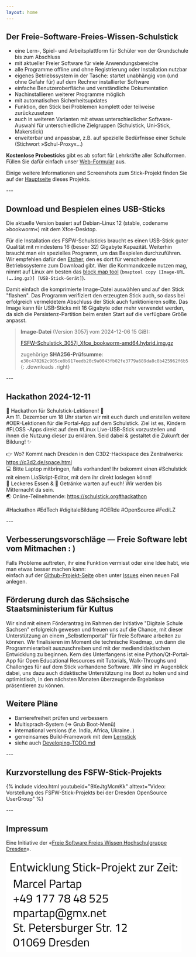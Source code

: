 ```yaml
---
layout: home
---
```

<section class="centered" markdown="1">

# Der Freie-Software-Freies-Wissen-Schulstick
- eine Lern-, Spiel- und Arbeitsplattform für Schüler von der Grundschule bis zum Abschluss
- mit aktueller Freier Software für viele Anwendungsbereiche
- alle Programme offline und ohne Registrierung oder Installation nutzbar
- eigenes Betriebssystem in der Tasche: startet unabhängig von (und ohne Gefahr für) auf dem Rechner installierter Software
- einfache Benutzeroberfläche und verständliche Dokumentation
- Nachinstallieren weiterer Programme möglich
- mit automatischen Sicherheitsupdates
- Funktion, den Stick bei Problemen komplett oder teilweise zurückzusetzen
- auch in weiteren Varianten mit etwas unterschiedlicher Software-Auswahl für unterschiedliche Zielgruppen (Schulstick, Uni-Stick, Makerstick)
- erweiterbar und anpassbar, z.B. auf spezielle Bedürfnisse einer Schule (Stichwort »Schul-Proxy«…)

**Kostenlose Probesticks** gibt es ab sofort für Lehrkräfte aller Schulformen.
Füllen Sie dafür einfach unser [Web-Formular](https://survey.opensourceecology.de/index.php?r=survey/index&sid=281135) aus.

Einige weitere Informationen und Screenshots zum Stick-Projekt finden Sie auf der [Hauptseite](https://github.com/fsfw-dresden/usb-live-linux) dieses Projekts.

</section>
---
<section class="two-columns" markdown="1">

## Download und Bespielen eines USB-Sticks
Die aktuelle Version basiert auf Debian-Linux 12 (stable, codename »bookworm«) mit dem Xfce-Desktop.

Für die Installation des FSFW-Schulsticks braucht es einen USB-Stick guter Qualität mit mindestens 16 (besser 32) Gigabyte Kapazität. Weiterhin braucht man ein spezielles Programm, um das Bespielen durchzuführen. Wir empfehlen dafür den [Etcher](https://www.balena.io/etcher/), den es dort für verschiedene Betriebssysteme zum Download gibt. Wer die Kommandozeile nutzen mag, nimmt auf Linux am besten das [block map tool](https://pkgs.org/search/?q=bmaptool&on=files) (`bmaptool copy [Image-URL (….img.gz)] [USB-Stick-Gerät]`).

Damit einfach die komprimierte Image-Datei auswählen und auf den Stick "flashen". Das Programm verifiziert den erzeugten Stick auch, so dass bei erfolgreich vermeldetem Abschluss der Stick auch funktionieren sollte.
Das Image kann für USB-Sticks mit 16 Gigabyte oder mehr verwendet werden, da sich die Persistenz-Partition beim ersten Start auf die verfügbare Größe anpasst.

> **Image-Datei** (Version 3057j vom 2024-12-06 15 GiB):
> 
> [FSFW-Schulstick_3057j_Xfce_bookworm-amd64.hybrid.img.gz](https://ftp.inf.tu-dresden.de/os/FSFW/FSFW-Schulstick_3057j_Xfce_bookworm-amd64.hybrid.img.gz)
>
> zugehörige **SHA256-Prüfsumme**: `e30c478262c905ce8b917eedb20c9a0043fb02fe3779a689da8c8b425962f6b5`
{: .downloads .right}

</section>
---
<section class="centered" markdown="1">

## Hackathon 2024-12-11
📣 Hackathon für Schulstick-Lektionen! 🚀<br/>
Am 11. Dezember um 18 Uhr starten wir mit euch durch und erstellen weitere #OER-Lektionen für die Portal-App auf dem Schulstick. Ziel ist es, Kindern #FLOSS -Apps direkt auf dem #Linux Live-USB-Stick vorzustellen und ihnen die Nutzung dieser zu erklären. Seid dabei & gestaltet die Zukunft der Bildung! ✨ 

👉 Wo? Kommt nach Dresden in den C3D2-Hackspace des Zentralwerks: https://c3d2.de/space.html<br/>
💻 Bitte Laptop mitbringen, falls vorhanden! Ihr bekommt einen #Schulstick mit einem LiaSkript-Editor, mit dem ihr direkt loslegen könnt!<br/>
🥙 Leckeres Essen & 🥤 Getränke warten auf euch! Wir werden bis Mitternacht da sein.<br/>
🌏 Online-Teilnehmende: https://schulstick.org#hackathon

#Hackathon #EdTech #digitaleBildung #OERde #OpenSource #FediLZ

</section>
---
<section class="centered" markdown="1">

## Verbesserungsvorschläge — Freie Software lebt vom Mitmachen : )
Falls Probleme auftreten, ihr eine Funktion vermisst oder eine Idee habt, wie man etwas besser machen kann:<br/>
einfach auf der [Github-Projekt-Seite](https://github.com/fsfw-dresden/usb-live-linux) oben unter [Issues](https://github.com/fsfw-dresden/usb-live-linux/issues) einen neuen Fall anlegen.

## Förderung durch das Sächsische Staatsministerium für Kultus
Wir sind mit einem Förderantrag im Rahmen der Initiative "Digitale Schule Sachsen" erfolgreich gewesen und freuen uns auf die Chance, mit dieser Unterstützung an einem „Selbstlernportal“ für freie Software arbeiten zu können. Wir finalisieren im Moment die technische Roadmap, um dann die Programmierarbeit auszuschreiben und mit der mediendidaktischen Entwicklung zu beginnen. Kern des Unterfangens ist eine Python/Qt-Portal-App für Open Educational Resources mit Tutorials, Walk-Throughs und Challenges für auf dem Stick vorhandene Software. Wir sind im Augenblick dabei, uns dazu auch didaktische Unterstützung ins Boot zu holen und sind optimistisch, in den nächsten Monaten überzeugende Ergebnisse präsentieren zu können.

## Weitere Pläne
- Barrierefreiheit prüfen und verbessern
- Multisprach-System (=> Grub Boot-Menü)
- international versions (f.e. India, Africa, Ukraine..)
- gemeinsames Build-Framework mit dem [Lernstick](https://lernstick.ch/)
- siehe auch [Developing-TODO.md](https://github.com/fsfw-dresden/usb-live-linux/blob/main/doc/Developing-TODO.md)

</section>
---
<section class="centered" markdown="1">

## Kurzvorstellung des FSFW-Stick-Projekts
{% include video.html youtubeid="9XeJtgMcmKk" alttext="Video: Vorstellung des FSFW-Stick-Projekts bei der Dresden OpenSource UserGroup" %}

</section>
---
<section class="centered" markdown="1">

## Impressum
Eine Initiative der «[Freie Software Freies Wissen Hochschulgruppe Dresden](https://fsfw-dresden.de/)».

![Kontakt](assets/img/stick-kontakt.svg)
</section>
